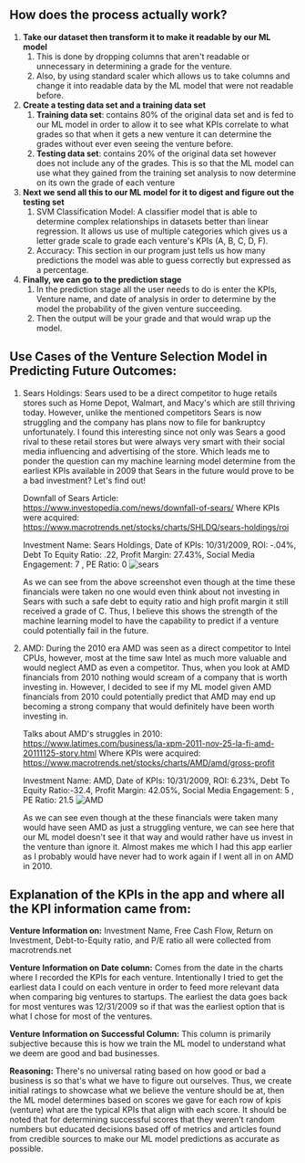 ## **How does the process actually work?**

1.  **Take our dataset then transform it to make it readable by our ML model**
    1.  This is done by dropping columns that aren't readable or unnecessary in determining a grade for the venture.
    2.  Also, by using standard scaler which allows us to take columns and change it into readable data by the ML model that were not readable before.
2.  **Create a testing data set and a training data set**
    1.  **Training data set**: contains 80% of the original data set and is fed to our ML model in order to allow it to see what KPIs correlate to what grades so that when it gets a new venture it can determine the grades without ever even seeing the venture before.
    2.  **Testing data set**: contains 20% of the original data set however does not include any of the grades. This is so that the ML model can use what they gained from the training set analysis to now determine on its own the grade of each venture
3.  **Next we send all this to our ML model for it to digest and figure out the testing set**
    1.  SVM Classification Model: A classifier model that is able to determine complex relationships in datasets better than linear regression. It allows us use of multiple categories which gives us a letter grade scale to grade each venture's KPIs (A, B, C, D, F).
    2.  Accuracy: This section in our program just tells us how many predictions the model was able to guess correctly but expressed as a percentage.
4.  **Finally, we can go to the prediction stage**
    1.  In the prediction stage all the user needs to do is enter the KPIs, Venture name, and date of analysis in order to determine by the model the probability of the given venture succeeding.
    2.  Then the output will be your grade and that would wrap up the model.

## **Use Cases of the Venture Selection Model in Predicting Future Outcomes:**

1. Sears Holdings: Sears used to be a direct competitor to huge retails stores such as Home Depot, Walmart, and Macy's which are still thriving today. However, unlike the mentioned competitors Sears is now      struggling and the company has plans now to file for bankruptcy unfortunately. I found this interesting since not only was Sears a good rival to these retail stores but were always very smart with their      social media influencing and advertising of the store. Which leads me to ponder the question can my machine learning model determine from the earliest KPIs available in 2009 that Sears in the future would    prove to be a bad investment? Let's find out!

	Downfall of Sears Article: <https://www.investopedia.com/news/downfall-of-sears/>
	Where KPIs were acquired: <https://www.macrotrends.net/stocks/charts/SHLDQ/sears-holdings/roi>
	
	Investment Name: Sears Holdings, Date of KPIs: 10/31/2009, ROI: -.04%, Debt To Equity Ratio: .22, Profit Margin: 27.43%, Social Media Engagement: 7 , PE Ratio: 0
    ![sears](https://github.com/AryaJ3365/Investment-Prediction-Application/assets/91634509/8ae87f7f-c3f2-4c69-9ebe-dbbfc5c67164)

    As we can see from the above screenshot even though at the time these financials were taken no one would even think about not investing in Sears with such a safe debt to equity ratio and high profit          margin it still received a grade of C. Thus, I believe this shows the strength of the machine learning model to have the capability to predict if a venture could potentially fail in the future.

3. AMD: During the 2010 era AMD was seen as a direct competitor to Intel CPUs, however, most at the time saw Intel as much more valuable and would neglect AMD as even a competitor. Thus, when you look at AMD    financials from 2010 nothing would scream of a company that is worth investing in. However, I decided to see if my ML model given AMD financials from 2010 could potentially predict that AMD may end up        becoming a strong company that would definitely have been worth investing in.
	
   Talks about AMD's struggles in 2010: <https://www.latimes.com/business/la-xpm-2011-nov-25-la-fi-amd-20111125-story.html>
   Where KPIs were acquired: <https://www.macrotrends.net/stocks/charts/AMD/amd/gross-profit>
	
   Investment Name: AMD, Date of KPIs: 10/31/2009, ROI: 6.23%, Debt To Equity Ratio:-32.4, Profit Margin: 42.05%, Social Media Engagement: 5 , PE Ratio: 21.5
   ![AMD](https://github.com/AryaJ3365/Investment-Prediction-Application/assets/91634509/05d3d0e9-5b9f-477c-ace5-6bf74422fcb7)
   
   As we can see even though at the these financials were taken many would have seen AMD as just a struggling venture, we can see here that our ML model doesn't see it that way and would rather have us          invest in the venture than ignore it. Almost makes me which I had this app earlier as I probably would have never had to work again if I went all in on AMD in 2010.

## **Explanation of the KPIs in the app and where all the KPI information came from:**

**Venture Information on:** Investment Name, Free Cash Flow, Return on Investment, Debt-to-Equity ratio, and P/E ratio all were collected from macrotrends.net

**Venture Information on Date column:** Comes from the date in the charts where I recorded the KPIs for each venture. Intentionally I tried to get the earliest data I could on each venture in order to feed more relevant data when comparing big ventures to startups. The earliest the data goes back for most ventures was 12/31/2009 so if that was the earliest option that is what I chose for most of the ventures.

**Venture Information on Successful Column:** This column is primarily subjective because this is how we train the ML model to understand what we deem are good and bad businesses.

**Reasoning:** There's no universal rating based on how good or bad a business is so that's what we have to figure out ourselves. Thus, we create initial ratings to showcase what we believe the venture should be at, then the ML model determines based on scores we gave for each row of kpis (venture) what are the typical KPIs that align with each score. It should be noted that for determining successful scores that they weren't random numbers but educated decisions based off of metrics and articles found from credible sources to make our ML model predictions as accurate as possible.
